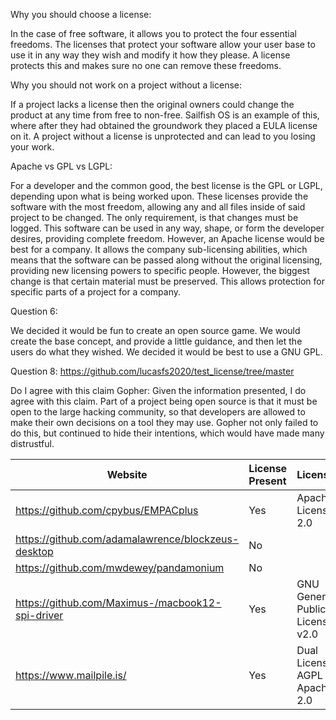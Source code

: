 Why you should choose a license:

  In the case of free software, it allows you to protect the four essential freedoms. The licenses that protect your software
allow your user base to use it in any way they wish and modify it how they please. A license protects this and makes sure
no one can remove these freedoms.

Why you should not work on a project without a license:

  If a project lacks a license then the original owners could change the product at any time from free to non-free. Sailfish OS
is an example of this, where after they had obtained the groundwork they placed a EULA license on it. A project without a license
is unprotected and can lead to you losing your work.

Apache vs GPL vs LGPL:

  For a developer and the common good, the best license is the GPL or LGPL, depending upon what is being worked upon.
These licenses provide the software with the most freedom, allowing any and all files inside of said project to be changed. 
The only requirement, is that changes must be logged. This software can be used in any way, shape, or form the developer desires,
providing complete freedom. However, an Apache license would be best for a company. It allows the company sub-licensing 
abilities, which means that the software can be passed along without the original licensing, providing new licensing powers 
to specific people. However, the biggest change is that certain material must be preserved. This allows protection for specific 
parts of a project for a company.

Question 6:

We decided it would be fun to create an open source game. We would create the base concept, and provide a little guidance, and then let the
users do what they wished. We decided it would be best to use a GNU GPL.

Question 8:
https://github.com/lucasfs2020/test_license/tree/master

Do I agree with this claim Gopher:
	Given the information presented, I do agree with this claim. Part of a project being open source is that it must be open to the
large hacking community, so that developers are allowed to make their own decisions on a tool they may use. Gopher not only 
failed to do this, but continued to hide their intentions, which would have made many distrustful.

Website | License Present | License
--------|:----------------|:-------
https://github.com/cpybus/EMPACplus | Yes | Apache License 2.0
https://github.com/adamalawrence/blockzeus-desktop | No | 
https://github.com/mwdewey/pandamonium | No | 
https://github.com/Maximus-/macbook12-spi-driver | Yes | GNU General Public License v2.0
https://www.mailpile.is/ | Yes | Dual Licensing, AGPL v3, Apache 2.0
